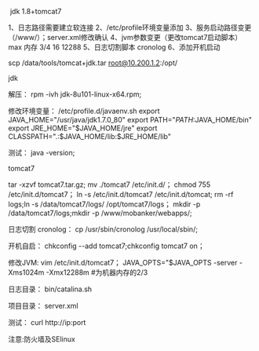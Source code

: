 ​         jdk 1.8+tomcat7  


1、日志路径需要建立软连接
2、/etc/profile环境变量添加
3、服务启动路径变更（/www/）；server.xml修改确认
4、jvm参数变更（更改tomcat7启动脚本） max 内存  3/4 16 12288
5、日志切割脚本 cronolog
6、添加开机启动




scp /data/tools/tomcat+jdk.tar root@10.200.1.2:/opt/




jdk


解压：
rpm -ivh jdk-8u101-linux-x64.rpm;


修改环境变量：
/etc/profile.d/javaenv.sh
export JAVA_HOME="/usr/java/jdk1.7.0_80"
export PATH="$PATH:$JAVA_HOME/bin"
export JRE_HOME="$JAVA_HOME/jre"
export CLASSPATH=".:$JAVA_HOME/lib:$JRE_HOME/lib"


测试：
java -version;




tomcat7


tar -xzvf tomcat7.tar.gz;
mv ./tomcat7 /etc/init.d/；
chmod 755 /etc/init.d/tomcat7；
ln -s  /etc/init.d/tomcat7 /etc/init.d/tomcat;
rm -rf logs;ln -s /data/tomcat7/logs/ /opt/tomcat7/logs；
mkdir -p /data/tomcat7/logs;mkdir -p /www/mobanker/webapps/;


日志切割 cronolog：
cp /usr/sbin/cronolog /usr/local/sbin/;


开机自启：
chkconfig --add tomcat7;chkconfig tomcat7 on；


修改JVM:
vim /etc/init.d/tomcat7；
JAVA_OPTS="$JAVA_OPTS -server -Xms1024m -Xmx12288m   #为机器内存的2/3


日志目录：
bin/catalina.sh


项目目录：
server.xml
<Host name="localhost"  appBase="/www/mobanker/webapps"
            unpackWARs="true" autoDeploy="true">
   
测试：
curl http://ip:port


注意:防火墙及SElinux
